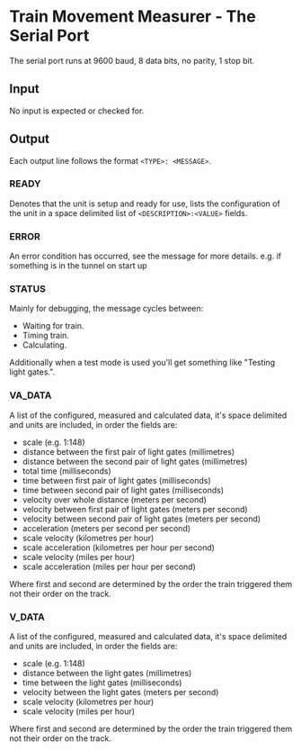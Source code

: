 ﻿# Train Movement Measurer - The Serial Port

The serial port runs at 9600 baud, 8 data bits, no parity, 1 stop bit.

## Input

No input is expected or checked for.

## Output

Each output line follows the format ```<TYPE>: <MESSAGE>```.

### READY
Denotes that the unit is setup and ready for use, lists the configuration of the unit in a space delimited list of ```<DESCRIPTION>:<VALUE>``` fields.

### ERROR
An error condition has occurred, see the message for more details.
e.g. if something is in the tunnel on start up

### STATUS
Mainly for debugging, the message cycles between:
* Waiting for train.
* Timing train.
* Calculating.

Additionally when a test mode is used you'll get something like "Testing light gates.".

### VA_DATA
A list of the configured, measured and calculated data, it's space delimited and units are included, in order the fields are:
* scale (e.g. 1:148)
* distance between the first pair of light gates (millimetres)
* distance between the second pair of light gates (millimetres)
* total time (milliseconds)
* time between first pair of light gates (milliseconds)
* time between second pair of light gates (milliseconds)
* velocity over whole distance (meters per second)
* velocity between first pair of light gates (meters per second)
* velocity between second pair of light gates (meters per second)
* acceleration (meters per second per second)
* scale velocity (kilometres per hour)
* scale acceleration (kilometres per hour per second)
* scale velocity (miles per hour)
* scale acceleration (miles per hour per second)

Where first and second are determined by the order the train triggered them not their order on the track.

### V_DATA
A list of the configured, measured and calculated data, it's space delimited and units are included, in order the fields are:
* scale (e.g. 1:148)
* distance between the light gates (millimetres)
* time between the light gates (milliseconds)
* velocity between the light gates (meters per second)
* scale velocity (kilometres per hour)
* scale velocity (miles per hour)

Where first and second are determined by the order the train triggered them not their order on the track.
